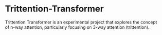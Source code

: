# Trittention-Transformer
Trittention Transformer is an experimental project that explores the concept of n-way attention, particularly focusing on 3-way attention (trittention).
